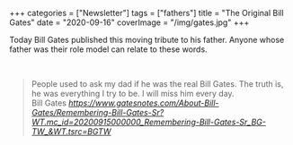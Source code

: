 +++
categories = ["Newsletter"]
tags = ["fathers"]
title = "The Original Bill Gates"
date = "2020-09-16"
coverImage = "/img/gates.jpg"
+++

Today Bill Gates published this moving tribute to his father. Anyone whose father was their role model can relate to these words.

<!--more-->

<br>

<blockquote class="quoteback" darkmode="" data-title="Remembering%20my%20father" data-author="Bill Gates" cite="https://www.gatesnotes.com/About-Bill-Gates/Remembering-Bill-Gates-Sr?WT.mc_id=20200915000000_Remembering-Bill-Gates-Sr_BG-TW_&WT.tsrc=BGTW">
                      People used to ask my dad if he was the real Bill Gates. The truth is, he was everything I try to be. I will miss him every day.
                      <footer>Bill Gates <cite><a href="https://www.gatesnotes.com/About-Bill-Gates/Remembering-Bill-Gates-Sr?WT.mc_id=20200915000000_Remembering-Bill-Gates-Sr_BG-TW_&WT.tsrc=BGTW">https://www.gatesnotes.com/About-Bill-Gates/Remembering-Bill-Gates-Sr?WT.mc_id=20200915000000_Remembering-Bill-Gates-Sr_BG-TW_&WT.tsrc=BGTW</a></cite></footer>
                      </blockquote>
                      <script note="" src="https://cdn.jsdelivr.net/gh/Blogger-Peer-Review/quotebacks@1/quoteback.js"></script>
